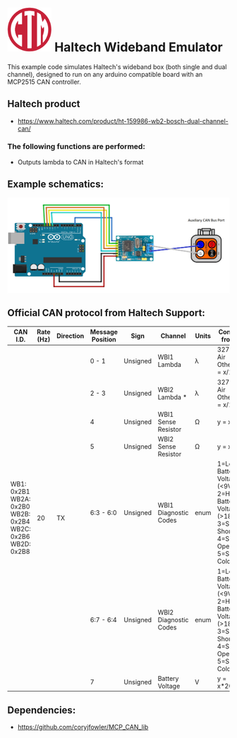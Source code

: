 
# <img src="https://github.com/blacksheepinc/Haltech-wideband-emulator/blob/main/logo.png" width="100"> Haltech Wideband Emulator

This example code simulates Haltech's wideband box (both single and dual channel), designed to run on any arduino compatible board with an MCP2515 CAN controller.

## Haltech product
* https://www.haltech.com/product/ht-159986-wb2-bosch-dual-channel-can/

### The following functions are performed:
* Outputs lambda to CAN in Haltech's format

## Example schematics:
<img src="https://github.com/blacksheepinc/Haltech-wideband-emulator/blob/main/arduino_uno_example_schematics.png">

## Official CAN protocol from Haltech Support:
<table class="tg">
<thead>
  <tr>
    <th class="tg-c3ow">CAN I.D.</th>
    <th class="tg-c3ow">Rate (Hz)</th>
    <th class="tg-c3ow">Direction</th>
    <th class="tg-c3ow">Message Position</th>
    <th class="tg-c3ow">Sign</th>
    <th class="tg-c3ow">Channel</th>
    <th class="tg-c3ow">Units</th>
    <th class="tg-c3ow">Conversion from Raw</th>
  </tr>
</thead>
<tbody>
  <tr>
    <td class="tg-9wq8" rowspan="7">WB1: 0x2B1<br>WB2A: 0x2B0<br>WB2B: 0x2B4<br>WB2C: 0x2B6<br>WB2D: 0x2B8</td>
    <td class="tg-9wq8" rowspan="7">20</td>
    <td class="tg-9wq8" rowspan="7">TX</td>
    <td class="tg-9wq8">0 - 1</td>
    <td class="tg-9wq8">Unsigned</td>
    <td class="tg-9wq8">WBI1 Lambda</td>
    <td class="tg-9wq8">λ</td>
    <td class="tg-9wq8">32767=Free Air<br>Otherwise: y = x/1024</td>
  </tr>
  <tr>
    <td class="tg-9wq8">2 - 3</td>
    <td class="tg-9wq8">Unsigned</td>
    <td class="tg-9wq8">WBI2 Lambda *</td>
    <td class="tg-9wq8">λ</td>
    <td class="tg-9wq8">32767=Free Air<br>Otherwise: y = x/1024</td>
  </tr>
  <tr>
    <td class="tg-9wq8">4</td>
    <td class="tg-9wq8">Unsigned</td>
    <td class="tg-9wq8">WBI1 Sense Resistor</td>
    <td class="tg-9wq8">Ω</td>
    <td class="tg-9wq8">y = x</td>
  </tr>
  <tr>
    <td class="tg-9wq8">5</td>
    <td class="tg-9wq8">Unsigned</td>
    <td class="tg-9wq8">WBI2 Sense Resistor</td>
    <td class="tg-9wq8">Ω</td>
    <td class="tg-9wq8">y = x</td>
  </tr>
  <tr>
    <td class="tg-9wq8">6:3 - 6:0</td>
    <td class="tg-9wq8">Unsigned</td>
    <td class="tg-9wq8">WBI1 Diagnostic Codes</td>
    <td class="tg-9wq8">enum</td>
    <td class="tg-9wq8">1=Low Battery Voltage (&lt;9V)<br>     2=High Battery Voltage (&gt;18V)<br>     3=Sensor Short Circuit<br>     4=Sensor Open Circuit<br>     5=Sensor Cold</td>
  </tr>
  <tr>
    <td class="tg-9wq8">6:7 - 6:4</td>
    <td class="tg-9wq8">Unsigned</td>
    <td class="tg-9wq8">WBI2 Diagnostic Codes</td>
    <td class="tg-9wq8">enum</td>
    <td class="tg-9wq8">1=Low Battery Voltage (&lt;9V)<br>2=High Battery Voltage (&gt;18V)<br>3=Sensor Short Circuit<br>4=Sensor Open Circuit<br>5=Sensor Cold</td>
  </tr>
  <tr>
    <td class="tg-9wq8">7</td>
    <td class="tg-9wq8">Unsigned</td>
    <td class="tg-9wq8">Battery Voltage</td>
    <td class="tg-9wq8">V</td>
    <td class="tg-9wq8">y = x*20/255</td>
  </tr>
</tbody>
</table>

## Dependencies:
* https://github.com/coryjfowler/MCP_CAN_lib
